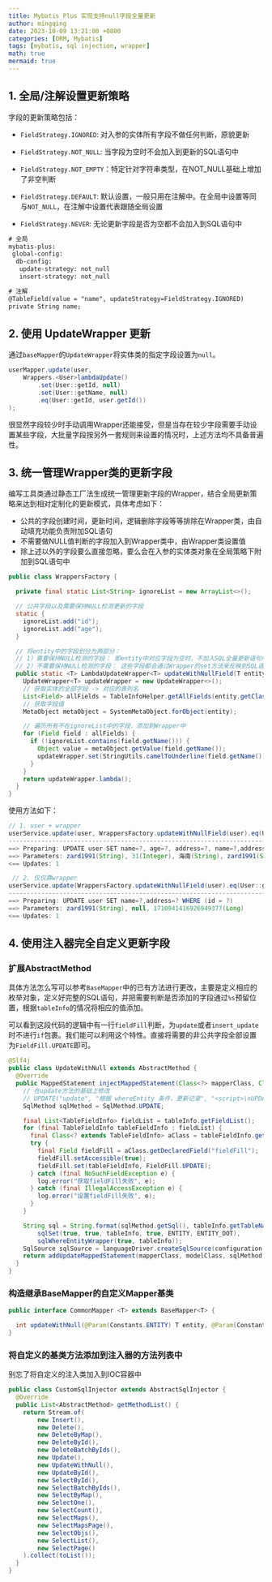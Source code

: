 ```yaml
---
title: Mybatis Plus 实现支持null字段全量更新
author: mingqing
date: 2023-10-09 13:21:00 +0800
categories: [ORM, Mybatis]
tags: [mybatis, sql injection, wrapper]
math: true
mermaid: true
---
```


## 1. 全局/注解设置更新策略

字段的更新策略包括：

- `FieldStrategy.IGNORED`: 对入参的实体所有字段不做任何判断，原貌更新

- `FieldStrategy.NOT_NULL`: 当字段为空时不会加入到更新的SQL语句中

- `FieldStrategy.NOT_EMPTY`：特定针对字符串类型，在NOT_NULL基础上增加了非空判断
- `FieldStrategy.DEFAULT`:  默认设置，一般只用在注解中。在全局中设置等同与`NOT_NULL`，在注解中设置代表跟随全局设置
- `FieldStrategy.NEVER`: 无论更新字段是否为空都不会加入到SQL语句中

```xml
# 全局
mybatis-plus:
 global-config:
  db-config:
   update-strategy: not_null
   insert-strategy: not_null

# 注解
@TableField(value = "name", updateStrategy=FieldStrategy.IGNORED)
private String name;
```

## 2. 使用 UpdateWrapper 更新

通过`baseMapper`的`UpdateWrapper`将实体类的指定字段设置为`null`。

```java
userMapper.update(user,
    Wrappers.<User>lambdaUpdate()
        .set(User::getId, null)
        .set(User::getName, null)
        .eq(User::getId, user.getId())
);
```

很显然字段较少时手动调用Wrapper还能接受，但是当存在较少字段需要手动设置某些字段，大批量字段按另外一套规则来设置的情况时，上述方法均不具备普遍性。

## 3.  统一管理Wrapper类的更新字段

编写工具类通过静态工厂法生成统一管理更新字段的Wrapper，结合全局更新策略来达到相对定制化的更新模式，具体考虑如下：

- 公共的字段创建时间，更新时间，逻辑删除字段等等排除在Wrapper类，由自动填充功能负责附加SQL语句
- 不需要做NULL值判断的字段加入到Wrapper类中，由Wrapper类设置值
- 除上述以外的字段要么直接忽略，要么会在入参的实体类对象在全局策略下附加到SQL语句中

```java
public class WrappersFactory {

  private final static List<String> ignoreList = new ArrayList<>();

  // 公共字段以及需要保持NULL检测更新的字段
  static {
    ignoreList.add("id");
    ignoreList.add("age");
  }

  // 将entity中的字段划分为两部分：
  // 1）需要保持NULL检测的字段： 即entity中对应字段为空时，不加入SQL全量更新语句中，或者由自动填充功能来附加相应的SET语句 
  // 2）不需要保持NULL检测的字段： 这些字段都会通过Wrapper的set方法来反映到SQL语句中
  public static <T> LambdaUpdateWrapper<T> updateWithNullField(T entity) {
    UpdateWrapper<T> updateWrapper = new UpdateWrapper<>();
    // 获取实体的全部字段 -> 对应的表列名
    List<Field> allFields = TableInfoHelper.getAllFields(entity.getClass());
    // 获取字段值
    MetaObject metaObject = SystemMetaObject.forObject(entity);

    // 遍历所有不在ignoreList中的字段，添加到Wrapper中
    for (Field field : allFields) {
      if (!ignoreList.contains(field.getName())) {
        Object value = metaObject.getValue(field.getName());
        updateWrapper.set(StringUtils.camelToUnderline(field.getName()), value);
      }
    }
    return updateWrapper.lambda();
  }
}
```

使用方法如下：

```java
// 1. user + wrapper
userService.update(user, WrappersFactory.updateWithNullField(user).eq(User::getId, user.getId()));
-----------------------------------------------------------------------------------
==> Preparing: UPDATE user SET name=?, age=?, address=?, name=?,address=? WHERE (id = ?)
==> Parameters: zard1991(String), 31(Integer), 海南(String), zard1991(String), 海南(String), 1710941416926949377(Long)
<== Updates: 1

 // 2. 仅仅靠wrapper
userService.update(WrappersFactory.updateWithNullField(user).eq(User::getId, user.getId()));
-----------------------------------------------------------------------------------
==> Preparing: UPDATE user SET name=?,address=? WHERE (id = ?)
==> Parameters: zard1991(String), null, 1710941416926949377(Long)
<== Updates: 1
```

## 4. 使用注入器完全自定义更新字段

### 扩展AbstractMethod

具体方法怎么写可以参考`BaseMapper`中的已有方法进行更改，主要是定义相应的枚举对象，定义好完整的SQL语句，并把需要判断是否添加的字段通过`%s`预留位置，根据`tableInfo`的情况将相应的值添加。

可以看到这段代码的逻辑中有一行`fieldFill`判断，为`update`或者`insert_update`时不进行`if`包裹。我们能可以利用这个特性。直接将需要的非公共字段全部设置为`FieldFill.UPDATE`即可。

``` java
@Slf4j
public class UpdateWithNull extends AbstractMethod {
  @Override
  public MappedStatement injectMappedStatement(Class<?> mapperClass, Class<?> modelClass, TableInfo tableInfo) {
    // 在update方法的基础上修改
    // UPDATE("update", "根据 whereEntity 条件，更新记录", "<script>\nUPDATE %s %s %s %s\n</script>"),
    SqlMethod sqlMethod = SqlMethod.UPDATE;

    final List<TableFieldInfo> fieldList = tableInfo.getFieldList();
    for (final TableFieldInfo tableFieldInfo : fieldList) {
      final Class<? extends TableFieldInfo> aClass = tableFieldInfo.getClass();
      try {
        final Field fieldFill = aClass.getDeclaredField("fieldFill");
        fieldFill.setAccessible(true);
        fieldFill.set(tableFieldInfo, FieldFill.UPDATE);
      } catch (final NoSuchFieldException e) {
        log.error("获取fieldFill失败", e);
      } catch (final IllegalAccessException e) {
        log.error("设置fieldFill失败", e);
      }
    }

    String sql = String.format(sqlMethod.getSql(), tableInfo.getTableName(),
        sqlSet(true, true, tableInfo, true, ENTITY, ENTITY_DOT),
        sqlWhereEntityWrapper(true, tableInfo));
    SqlSource sqlSource = languageDriver.createSqlSource(configuration, sql, modelClass);
    return addUpdateMappedStatement(mapperClass, modelClass, sqlMethod.getMethod(), sqlSource);
  }
}
```

### 构造继承BaseMapper的自定义Mapper基类

```java
public interface CommonMapper <T> extends BaseMapper<T> {

  int updateWithNull(@Param(Constants.ENTITY) T entity, @Param(Constants.WRAPPER) Wrapper<T> updateWrapper);
}
```

### 将自定义的基类方法添加到注入器的方法列表中

别忘了将自定义的注入类加入到IOC容器中

```Java
public class CustomSqlInjector extends AbstractSqlInjector {
  @Override
  public List<AbstractMethod> getMethodList() {
    return Stream.of(
        new Insert(),
        new Delete(),
        new DeleteByMap(),
        new DeleteById(),
        new DeleteBatchByIds(),
        new Update(),
        new UpdateWithNull(),
        new UpdateById(),
        new SelectById(),
        new SelectBatchByIds(),
        new SelectByMap(),
        new SelectOne(),
        new SelectCount(),
        new SelectMaps(),
        new SelectMapsPage(),
        new SelectObjs(),
        new SelectList(),
        new SelectPage()
    ).collect(toList());
  }
}
```
